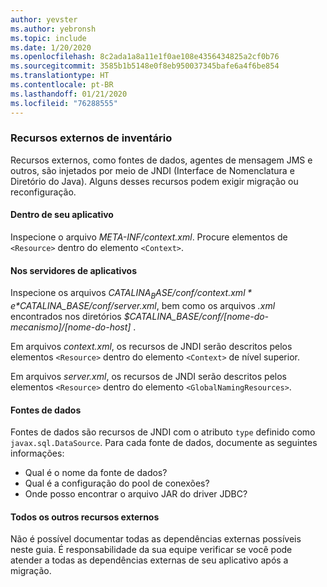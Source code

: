 ```yaml
---
author: yevster
ms.author: yebronsh
ms.topic: include
ms.date: 1/20/2020
ms.openlocfilehash: 8c2ada1a8a11e1f0ae108e4356434825a2cf0b76
ms.sourcegitcommit: 3585b1b5148e0f8eb950037345bafe6a4f6be854
ms.translationtype: HT
ms.contentlocale: pt-BR
ms.lasthandoff: 01/21/2020
ms.locfileid: "76288555"
---
```

### <a name="inventory-external-resources"></a>Recursos externos de inventário

Recursos externos, como fontes de dados, agentes de mensagem JMS e outros, são injetados por meio de JNDI (Interface de Nomenclatura e Diretório do Java). Alguns desses recursos podem exigir migração ou reconfiguração.

#### <a name="inside-your-application"></a>Dentro de seu aplicativo

Inspecione o arquivo *META-INF/context.xml*. Procure elementos de `<Resource>` dentro do elemento `<Context>`.

#### <a name="on-the-application-servers"></a>Nos servidores de aplicativos

Inspecione os arquivos *$CATALINA_BASE/conf/context.xml* e *$CATALINA_BASE/conf/server.xml*, bem como os arquivos *.xml* encontrados nos diretórios *$CATALINA_BASE/conf/[nome-do-mecanismo]/[nome-do-host]* .

Em arquivos *context.xml*, os recursos de JNDI serão descritos pelos elementos `<Resource>` dentro do elemento `<Context>` de nível superior.

Em arquivos *server.xml*, os recursos de JNDI serão descritos pelos elementos `<Resource>` dentro do elemento `<GlobalNamingResources>`.

#### <a name="datasources"></a>Fontes de dados

Fontes de dados são recursos de JNDI com o atributo `type` definido como `javax.sql.DataSource`. Para cada fonte de dados, documente as seguintes informações:

* Qual é o nome da fonte de dados?
* Qual é a configuração do pool de conexões?
* Onde posso encontrar o arquivo JAR do driver JDBC?

#### <a name="all-other-external-resources"></a>Todos os outros recursos externos

Não é possível documentar todas as dependências externas possíveis neste guia. É responsabilidade da sua equipe verificar se você pode atender a todas as dependências externas de seu aplicativo após a migração.
